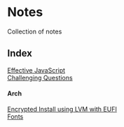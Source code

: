 # Notes
Collection of notes

## Index
[Effective JavaScript](./EffectiveJavaScript.md)  
[Challenging Questions](./challenges/questions.md)  

#### Arch
[Encrypted Install using LVM with EUFI](./Arch/EncryptedInstall.md)  
[Fonts](./Arch/Fonts.md)  